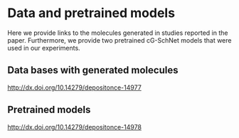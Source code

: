 # Data and pretrained models

Here we provide links to the molecules generated in studies reported in the paper. Furthermore, we provide two pretrained cG-SchNet models that were used in our experiments.

## Data bases with generated molecules
http://dx.doi.org/10.14279/depositonce-14977

## Pretrained models
http://dx.doi.org/10.14279/depositonce-14978 
